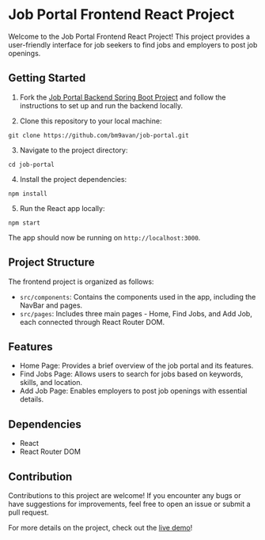 # Job Portal Frontend React Project

Welcome to the Job Portal Frontend React Project! This project provides a user-friendly interface for job seekers to find jobs and employers to post job openings.

## Getting Started

1. Fork the [Job Portal Backend Spring Boot Project](https://github.com/bm9avan/job-portal-backend) and follow the instructions to set up and run the backend locally.

2. Clone this repository to your local machine:

```
git clone https://github.com/bm9avan/job-portal.git
```

3. Navigate to the project directory:

```
cd job-portal
```

4. Install the project dependencies:

```
npm install
```

5. Run the React app locally:

```
npm start
```

The app should now be running on `http://localhost:3000`.


## Project Structure

The frontend project is organized as follows:

- `src/components`: Contains the components used in the app, including the NavBar and pages.
- `src/pages`: Includes three main pages - Home, Find Jobs, and Add Job, each connected through React Router DOM.

## Features

- Home Page: Provides a brief overview of the job portal and its features.
- Find Jobs Page: Allows users to search for jobs based on keywords, skills, and location.
- Add Job Page: Enables employers to post job openings with essential details.

## Dependencies

- React
- React Router DOM

## Contribution

Contributions to this project are welcome! If you encounter any bugs or have suggestions for improvements, feel free to open an issue or submit a pull request.

For more details on the project, check out the [live demo](https://job-portal-bm9avan.vercel.app)!
